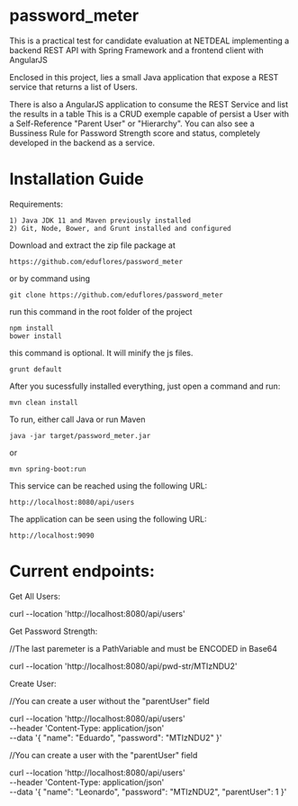 # password_meter
This is a practical test for candidate evaluation at NETDEAL implementing a backend REST API with Spring Framework and a frontend client with AngularJS

Enclosed in this project, lies a small Java application that expose a 
REST service that returns a list of Users.

There is also a AngularJS application to consume the REST Service and list the results in a table
This is a CRUD exemple capable of persist a User with a Self-Reference "Parent User" or "Hierarchy".
You can also see a Bussiness Rule for Password Strength score and status, completely developed in the backend as a service.

# Installation Guide

Requirements:

	1) Java JDK 11 and Maven previously installed
	2) Git, Node, Bower, and Grunt installed and configured
	
Download and extract the zip file package at 

    https://github.com/eduflores/password_meter
    
or by command using

    git clone https://github.com/eduflores/password_meter

run this command in the root folder of the project

    npm install
    bower install
    
this command is optional. It will minify the js files.

    grunt default
    
After you sucessfully installed everything, just open a command and run:

    mvn clean install
    
To run, either call Java or run Maven

    java -jar target/password_meter.jar
    
or

    mvn spring-boot:run
    
This service can be reached using the following URL:

    http://localhost:8080/api/users
    
The application can be seen using the following URL:

    http://localhost:9090

# Current endpoints:

Get All Users: 

curl --location 'http://localhost:8080/api/users'

Get Password Strength: 

//The last paremeter is a PathVariable and must be ENCODED in Base64

curl --location 'http://localhost:8080/api/pwd-str/MTIzNDU2'

Create User: 

//You can create a user without the "parentUser" field

curl --location 'http://localhost:8080/api/users' \
--header 'Content-Type: application/json' \
--data '{
    "name": "Eduardo",
    "password": "MTIzNDU2"
}'

//You can create a user with the "parentUser" field

curl --location 'http://localhost:8080/api/users' \
--header 'Content-Type: application/json' \
--data '{
    "name": "Leonardo",
    "password": "MTIzNDU2",
    "parentUser": 1
}'
